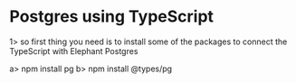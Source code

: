 # Postgres using TypeScript

1> so first thing you need is to install some of the packages to connect the TypeScript with Elephant Postgres

a> npm install pg
b> npm install @types/pg

